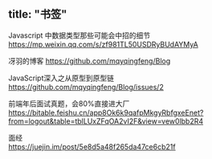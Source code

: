 title: "书签"
---

Javascript 中数据类型那些可能会中招的细节
https://mp.weixin.qq.com/s/zf981TL50USDRyBUdAYMyA

冴羽的博客
https://github.com/mqyqingfeng/Blog

JavaScript深入之从原型到原型链
https://github.com/mqyqingfeng/Blog/issues/2

前端年后面试真题，会80%直接进大厂
https://bitable.feishu.cn/app8Ok6k9qafpMkgyRbfgxeEnet?from=logout&table=tblLUxZFqOA2vI2F&view=vew0lbb2R4

面经  
https://juejin.im/post/5e8d5a48f265da47ce6cb21f

